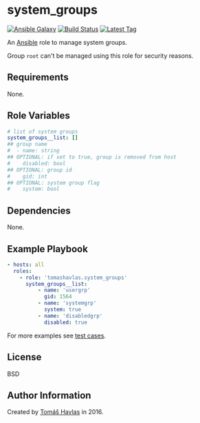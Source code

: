 system_groups
=============

[![Ansible Galaxy][galaxy_image]][galaxy_link]
[![Build Status][travis_image]][travis_link]
[![Latest Tag][tag_image]][tag_link]

An [Ansible](https://www.ansible.com/) role to manage system groups.

Group `root` can't be managed using this role for security reasons.

Requirements
------------

None.

Role Variables
--------------

```yaml
# list of system groups
system_groups__list: []
## group name
#  - name: string
## OPTIONAL: if set to true, group is removed from host
#    disabled: bool
## OPTIONAL: group id
#    gid: int
## OPTIONAL: system group flag
#    system: bool
```

Dependencies
------------

None.

Example Playbook
----------------

```yaml
- hosts: all
  roles:
    - role: 'tomashavlas.system_groups'
      system_groups__list:
          - name: 'usergrp'
            gid: 1564
          - name: 'systemgrp'
            system: true
          - name: 'disabledgrp'
            disabled: true
```

For more examples see [test cases](https://github.com/tomashavlas/ansible-role-system_groups/tree/master/tests).

License
-------

BSD

Author Information
------------------

Created by [Tomáš Havlas](https://github.com/tomashavlas) in 2016.

[galaxy_image]: https://img.shields.io/badge/galaxy-tomashavlas.system__groups-blue.svg?style=flat
[galaxy_link]: https://galaxy.ansible.com/tomashavlas/system_groups/
[tag_image]: https://img.shields.io/github/tag/tomashavlas/ansible-role-system_groups.svg
[tag_link]: https://github.com/tomashavlas/ansible-role-system_groups/tags
[travis_image]: https://travis-ci.org/tomashavlas/ansible-role-system_groups.svg?branch=master
[travis_link]: https://travis-ci.org/tomashavlas/ansible-role-system_groups/

